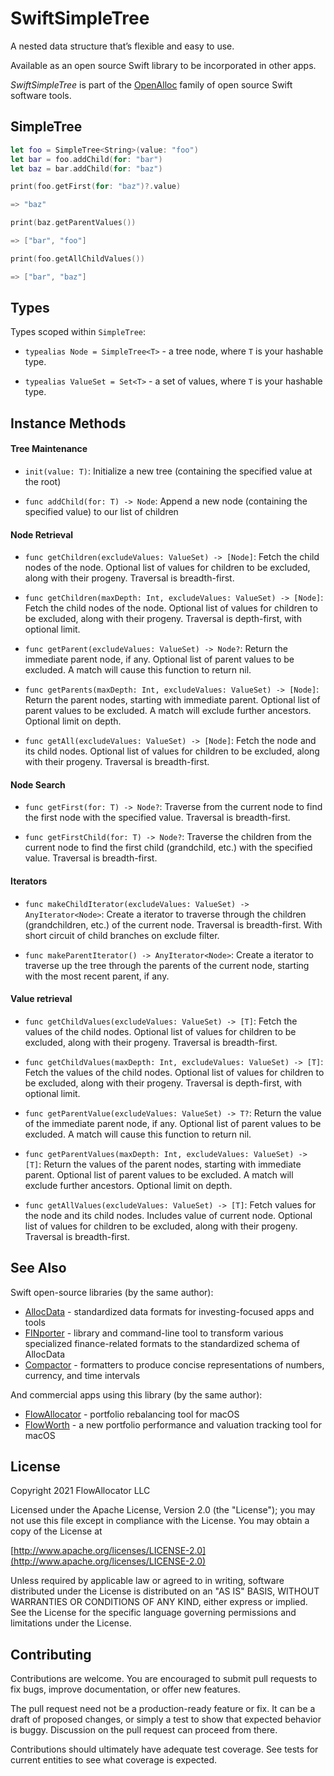 # SwiftSimpleTree

A nested data structure that’s flexible and easy to use.

Available as an open source Swift library to be incorporated in other apps.

_SwiftSimpleTree_ is part of the [OpenAlloc](https://github.com/openalloc) family of open source Swift software tools.

## SimpleTree

```swift
let foo = SimpleTree<String>(value: "foo")
let bar = foo.addChild(for: "bar")
let baz = bar.addChild(for: "baz")

print(foo.getFirst(for: "baz")?.value)

=> "baz"

print(baz.getParentValues())

=> ["bar", "foo"]

print(foo.getAllChildValues())

=> ["bar", "baz"]
```

## Types

Types scoped within `SimpleTree`:

- `typealias Node = SimpleTree<T>` - a tree node, where `T` is your hashable type.

- `typealias ValueSet = Set<T>` - a set of values, where `T` is your hashable type.

## Instance Methods

#### Tree Maintenance

- `init(value: T)`: Initialize a new tree (containing the specified value at the root)

- `func addChild(for: T) -> Node`: Append a new node (containing the specified value) to our list of children

#### Node Retrieval

- `func getChildren(excludeValues: ValueSet) -> [Node]`: Fetch the child nodes of the node. Optional list of values for children to be excluded, along with their progeny. Traversal is breadth-first.

- `func getChildren(maxDepth: Int, excludeValues: ValueSet) -> [Node]`: Fetch the child nodes of the node. Optional list of values for children to be excluded, along with their progeny. Traversal is depth-first, with optional limit.

- `func getParent(excludeValues: ValueSet) -> Node?`: Return the immediate parent node, if any. Optional list of parent values to be excluded. A match will cause this function to return nil.

- `func getParents(maxDepth: Int, excludeValues: ValueSet) -> [Node]`: Return the parent nodes, starting with immediate parent. Optional list of parent values to be excluded. A match will exclude further ancestors. Optional limit on depth.

- `func getAll(excludeValues: ValueSet) -> [Node]`: Fetch the node and its child nodes. Optional list of values for children to be excluded, along with their progeny. Traversal is breadth-first.

#### Node Search

- `func getFirst(for: T) -> Node?`: Traverse from the current node to find the first node with the specified value. Traversal is breadth-first.

- `func getFirstChild(for: T) -> Node?`: Traverse the children from the current node to find the first child (grandchild, etc.) with the specified value. Traversal is breadth-first.

#### Iterators

- `func makeChildIterator(excludeValues: ValueSet) -> AnyIterator<Node>`: Create a iterator to traverse through the children (grandchildren, etc.) of the current node. Traversal is breadth-first. With short circuit of child branches on exclude filter.

- `func makeParentIterator() -> AnyIterator<Node>`: Create a iterator to traverse up the tree through the parents of the current node, starting with the most recent parent, if any.

#### Value retrieval

- `func getChildValues(excludeValues: ValueSet) -> [T]`: Fetch the values of the child nodes. Optional list of values for children to be excluded, along with their progeny. Traversal is breadth-first.

- `func getChildValues(maxDepth: Int, excludeValues: ValueSet) -> [T]`: Fetch the values of the child nodes. Optional list of values for children to be excluded, along with their progeny. Traversal is depth-first, with optional limit.

- `func getParentValue(excludeValues: ValueSet) -> T?`: Return the value of the immediate parent node, if any. Optional list of parent values to be excluded. A match will cause this function to return nil.

- `func getParentValues(maxDepth: Int, excludeValues: ValueSet) -> [T]`: Return the values of the parent nodes, starting with immediate parent. Optional list of parent values to be excluded. A match will exclude further ancestors. Optional limit on depth.

- `func getAllValues(excludeValues: ValueSet) -> [T]`: Fetch values for the node and its child nodes. Includes value of current node. Optional list of values for children to be excluded, along with their progeny. Traversal is breadth-first.

## See Also

Swift open-source libraries (by the same author):

* [AllocData](https://github.com/openalloc/AllocData) - standardized data formats for investing-focused apps and tools
* [FINporter](https://github.com/openalloc/FINporter) - library and command-line tool to transform various specialized finance-related formats to the standardized schema of AllocData
* [Compactor](https://github.com/openalloc/Compactor)  - formatters to produce concise representations of numbers, currency, and time intervals

And commercial apps using this library (by the same author):

* [FlowAllocator](https://flowallocator.app/FlowAllocator/index.html) - portfolio rebalancing tool for macOS
* [FlowWorth](https://flowallocator.app/FlowWorth/index.html) - a new portfolio performance and valuation tracking tool for macOS

## License

Copyright 2021 FlowAllocator LLC

Licensed under the Apache License, Version 2.0 (the "License"); you may not use this file except in compliance with the License. You may obtain a copy of the License at

[http://www.apache.org/licenses/LICENSE-2.0](http://www.apache.org/licenses/LICENSE-2.0)

Unless required by applicable law or agreed to in writing, software distributed under the License is distributed on an "AS IS" BASIS, WITHOUT WARRANTIES OR CONDITIONS OF ANY KIND, either express or implied. See the License for the specific language governing permissions and limitations under the License.

## Contributing

Contributions are welcome. You are encouraged to submit pull requests to fix bugs, improve documentation, or offer new features. 

The pull request need not be a production-ready feature or fix. It can be a draft of proposed changes, or simply a test to show that expected behavior is buggy. Discussion on the pull request can proceed from there.

Contributions should ultimately have adequate test coverage. See tests for current entities to see what coverage is expected.
